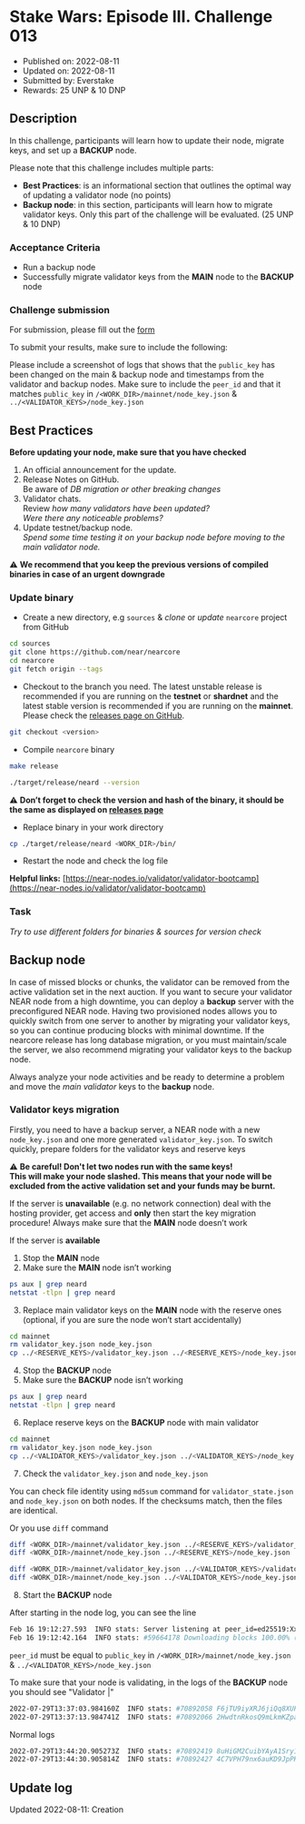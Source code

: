 # Stake Wars: Episode III. Challenge 013

- Published on: 2022-08-11
- Updated on: 2022-08-11
- Submitted by: Everstake
- Rewards: 25 UNP & 10 DNP

## Description

In this challenge, participants will learn how to update their node, migrate keys, and set up a **BACKUP** node. 

Please note that this challenge includes multiple parts: 
- **Best Practices**: is an informational section that outlines the optimal way of updating a validator node (no points) 
- **Backup node**: in this section, participants will learn how to migrate validator keys. Only this part of the challenge will be evaluated.  (25 UNP & 10 DNP)  

### Acceptance Criteria

- Run a backup node
- Successfully migrate validator keys from the **MAIN** node to the **BACKUP** node

### Challenge submission

For submission, please fill out the [form](https://docs.google.com/forms/d/e/1FAIpQLSfZV6_SUpdAMlOOjpwQSVa0xUcvCjO5iiNG3k9KrGDvCEEw3w/viewform?usp=sf_link)  

To submit your results, make sure to include the following: 

Please include a screenshot of logs that shows that the `public_key` has been changed on the main & backup node and timestamps from the validator and backup nodes. Make sure to include the `peer_id` and that it matches `public_key` in `/<WORK_DIR>/mainnet/node_key.json` & `../<VALIDATOR_KEYS>/node_key.json`

## Best Practices

**Before updating your node, make sure that you have checked**

1. An official announcement for the update.
2. Release Notes on GitHub.  
Be aware of *DB migration or other breaking changes*
3. Validator chats.  
Review *how many validators have been updated?  
Were there any noticeable problems?*
4. Update testnet/backup node.   
*Spend some time testing it on your backup node before moving to the main validator node.* 


⚠️ **We recommend that you keep the previous versions of compiled binaries in case of an urgent downgrade**


### Update binary

- Create a new directory, e.g `sources` & *clone* or *update* `nearcore` project from GitHub

```bash
cd sources
git clone https://github.com/near/nearcore
cd nearcore
git fetch origin --tags
```

- Checkout to the branch you need. The latest unstable release is recommended if you are running on the **testnet** or **shardnet** and the latest stable version is recommended if you are running on the **mainnet**. Please check the [releases page on GitHub](https://github.com/near/nearcore/releases).

```bash
git checkout <version>
```

- Compile `nearcore` binary

```bash
make release
```

```bash
./target/release/neard --version
```


⚠️ **Don’t forget to check the version and hash of the binary, it should be the same as displayed on [releases page](https://github.com/near/nearcore/releases)**


- Replace binary in your work directory

```bash
cp ./target/release/neard <WORK_DIR>/bin/
```

- Restart the node and check the log file

**Helpful links:** [https://near-nodes.io/validator/validator-bootcamp](https://near-nodes.io/validator/validator-bootcamp)

### Task

*Try to use different folders for binaries & sources for version check*

## Backup node

In case of missed blocks or chunks, the validator can be removed from the active validation set in the next auction. If you want to secure your validator NEAR node from a high downtime, you can deploy a **backup** server with the preconfigured NEAR node. Having two provisioned nodes allows you to quickly switch from one server to another by migrating your validator keys, so you can continue producing blocks with minimal downtime. If the nearcore release has long database migration, or you must maintain/scale the server, we also recommend migrating your validator keys to the backup node. 

Always analyze your node activities and be ready to determine a problem and move the *main validator* keys to the **backup** node. 

### Validator keys migration

Firstly, you need to have a backup server, a NEAR node with a new `node_key.json` and one more generated `validator_key.json`. To switch quickly, prepare folders for the validator keys and reserve keys 


⚠️ **Be careful! Don't let two nodes run with the same keys!  
This will make your node slashed. This means that your node will be excluded from the active validation set and your funds may be burnt.**


If the server is **unavailable** (e.g. no network connection) deal with the hosting provider, get access and **only** then start the key migration procedure! Always make sure that the **MAIN** node doesn’t work 

If the server is **available**

1. Stop the **MAIN** node
2. Make sure the **MAIN** node isn’t working

```bash
ps aux | grep neard
netstat -tlpn | grep neard
```

3. Replace main validator keys on the **MAIN** node with the reserve ones (optional, if you are sure the node won’t start accidentally)

```bash
cd mainnet
rm validator_key.json node_key.json
cp ../<RESERVE_KEYS>/validator_key.json ../<RESERVE_KEYS>/node_key.json .
```

4. Stop the **BACKUP** node
5. Make sure the **BACKUP** node isn’t working

```bash
ps aux | grep neard
netstat -tlpn | grep neard
```

6. Replace reserve keys on the **BACKUP** node with main validator 

```bash
cd mainnet
rm validator_key.json node_key.json
cp ../<VALIDATOR_KEYS>/validator_key.json ../<VALIDATOR_KEYS>/node_key.json .
```

7. Check the `validator_key.json` and `node_key.json`

You can check file identity using `md5sum` command for `validator_state.json` and `node_key.json` on both nodes. If the checksums match, then the files are identical.

Or you use `diff` command

```bash
diff <WORK_DIR>/mainnet/validator_key.json ../<RESERVE_KEYS>/validator_key.json
diff <WORK_DIR>/mainnet/node_key.json ../<RESERVE_KEYS>/node_key.json

diff <WORK_DIR>/mainnet/validator_key.json ../<VALIDATOR_KEYS>/validator_key.json
diff <WORK_DIR>/mainnet/node_key.json ../<VALIDATOR_KEYS>/node_key.json
```

8. Start the **BACKUP** node

After starting in the node log, you can see the line

```bash
Feb 16 19:12:27.593  INFO stats: Server listening at peer_id=ed25519:Xx1XXX...XXXXxxx addr=0.0.0.0:24567
Feb 16 19:12:42.164  INFO stats: #59664178 Downloading blocks 100.00% (6)   4/3/40 peers ⬇ 726.1kiB/s ⬆ 2.3MiB/s 0.00 bps 0 gas/s CPU: 0%, Mem: 0 B
```

`peer_id` must be equal to `public_key` in `/<WORK_DIR>/mainnet/node_key.json` & `../<VALIDATOR_KEYS>/node_key.json`

To make sure that your node is validating, in the logs of the **BACKUP** node you should see "Validator |" 

```bash
2022-07-29T13:37:03.984160Z  INFO stats: #70892058 F6jTU9iyXRJ6jiQq8XUP6ENpzvHZ8FfYJpuS8w9zHb82 Validator | 100 validators 35 peers ⬇ 1.53 MB/s ⬆ 2.24 MB/s 0.80 bps 22.2 Tgas/s CPU: 39%, Mem: 6.91 GB
2022-07-29T13:37:13.984741Z  INFO stats: #70892066 2HwdtnRkosQ9mLkmKZpa3X28NNtzajfvct2YBBg63QW2 Validator | 100 validators 35 peers ⬇ 1.56 MB/s ⬆ 2.21 MB/s 0.80 bps 66.8 Tgas/s CPU: 38%, Mem: 6.91 GB
```

Normal logs

```bash
2022-07-29T13:44:20.905273Z  INFO stats: #70892419 8uHiGM2CuibYAyA1Sry15M9vcyyXrZD8CG3nf8nvetdU 100 validators 36 peers ⬇ 1.35 MB/s ⬆ 1.30 MB/s 0.80 bps 25.8 Tgas/s CPU: 42%, Mem: 6.01 GB
2022-07-29T13:44:30.905814Z  INFO stats: #70892427 4C7VPH79nx6auKD9JpPK81YtQmZAq35BC2JVJxNJgeWy 100 validators 36 peers ⬇ 1.36 MB/s ⬆ 1.31 MB/s 0.80 bps 22.9 Tgas/s CPU: 37%, Mem: 5.81 GB
```

## Update log

Updated 2022-08-11: Creation
